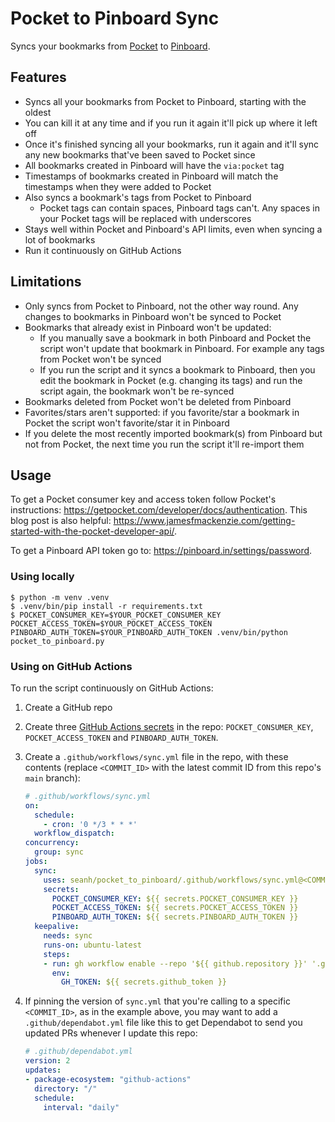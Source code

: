 Pocket to Pinboard Sync
=======================

Syncs your bookmarks from [Pocket](https://getpocket.com/) to [Pinboard](https://pinboard.in/).

Features
--------

* Syncs all your bookmarks from Pocket to Pinboard, starting with the oldest
* You can kill it at any time and if you run it again it'll pick up where it left off
* Once it's finished syncing all your bookmarks, run it again and it'll sync any new bookmarks that've been saved to Pocket since
* All bookmarks created in Pinboard will have the `via:pocket` tag
* Timestamps of bookmarks created in Pinboard will match the timestamps when they were added to Pocket
* Also syncs a bookmark's tags from Pocket to Pinboard
  * Pocket tags can contain spaces, Pinboard tags can't. Any spaces in your Pocket tags will be replaced with underscores
* Stays well within Pocket and Pinboard's API limits, even when syncing a lot of bookmarks
* Run it continuously on GitHub Actions

Limitations
-----------

* Only syncs from Pocket to Pinboard, not the other way round. Any changes to bookmarks in Pinboard won't be synced to Pocket
* Bookmarks that already exist in Pinboard won't be updated:
  * If you manually save a bookmark in both Pinboard and Pocket the script won't update that bookmark in Pinboard. For example any tags from Pocket won't be synced
  * If you run the script and it syncs a bookmark to Pinboard, then you edit the bookmark in Pocket (e.g. changing its tags) and run the script again, the bookmark won't be re-synced
* Bookmarks deleted from Pocket won't be deleted from Pinboard
* Favorites/stars aren't supported: if you favorite/star a bookmark in Pocket the script won't favorite/star it in Pinboard
* If you delete the most recently imported bookmark(s) from Pinboard but not from Pocket, the next time you run the script it'll re-import them

Usage
-----

To get a Pocket consumer key and access token follow Pocket's instructions: https://getpocket.com/developer/docs/authentication.
This blog post is also helpful: https://www.jamesfmackenzie.com/getting-started-with-the-pocket-developer-api/.

To get a Pinboard API token go to: https://pinboard.in/settings/password.

### Using locally

```console
$ python -m venv .venv
$ .venv/bin/pip install -r requirements.txt
$ POCKET_CONSUMER_KEY=$YOUR_POCKET_CONSUMER_KEY POCKET_ACCESS_TOKEN=$YOUR_POCKET_ACCESS_TOKEN PINBOARD_AUTH_TOKEN=$YOUR_PINBOARD_AUTH_TOKEN .venv/bin/python pocket_to_pinboard.py
```

### Using on GitHub Actions

To run the script continuously on GitHub Actions:

1. Create a GitHub repo

2. Create three [GitHub Actions secrets](https://docs.github.com/en/actions/security-for-github-actions/security-guides/using-secrets-in-github-actions) in the repo: `POCKET_CONSUMER_KEY`, `POCKET_ACCESS_TOKEN` and `PINBOARD_AUTH_TOKEN`.

3. Create a `.github/workflows/sync.yml` file in the repo, with these contents (replace `<COMMIT_ID>` with the latest commit ID from this repo's `main` branch):

   ```yml
   # .github/workflows/sync.yml
   on:
     schedule:
       - cron: '0 */3 * * *'
     workflow_dispatch:
   concurrency:
     group: sync
   jobs:
     sync:
       uses: seanh/pocket_to_pinboard/.github/workflows/sync.yml@<COMMIT_ID>
       secrets:
         POCKET_CONSUMER_KEY: ${{ secrets.POCKET_CONSUMER_KEY }}
         POCKET_ACCESS_TOKEN: ${{ secrets.POCKET_ACCESS_TOKEN }}
         PINBOARD_AUTH_TOKEN: ${{ secrets.PINBOARD_AUTH_TOKEN }}
     keepalive:
       needs: sync
       runs-on: ubuntu-latest
       steps:
       - run: gh workflow enable --repo '${{ github.repository }}' '.github/workflows/sync.yml'
         env:
           GH_TOKEN: ${{ secrets.github_token }}
   ```

4. If pinning the version of `sync.yml` that you're calling to a specific `<COMMIT_ID>`, as in the example above, you may want to add a `.github/dependabot.yml` file like this to get Dependabot to send you updated PRs whenever I update this repo:

   ```yml
   # .github/dependabot.yml
   version: 2
   updates:
   - package-ecosystem: "github-actions"
     directory: "/"
     schedule:
       interval: "daily"
   ```

